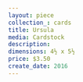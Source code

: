 ```yaml
---
layout: piece
collection_: cards
title: Ursula
media: Cardstock
description:
dimensions: 4½ x 5½
price: $3.50
create_date: 2016
---
```


